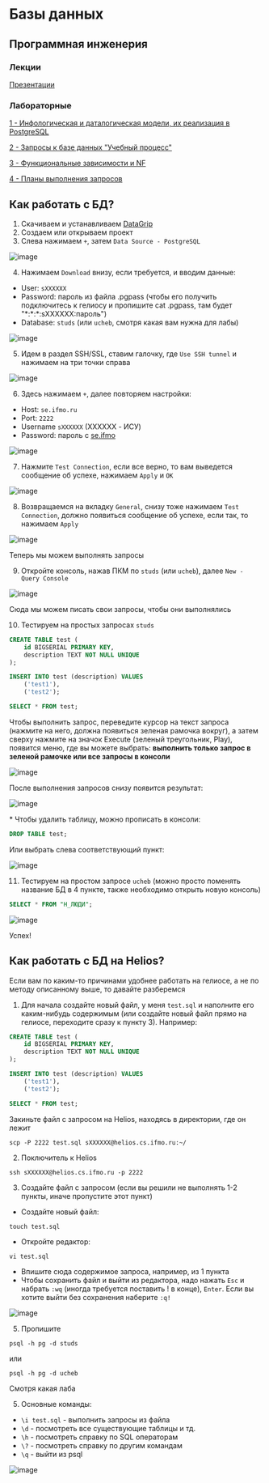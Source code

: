 # Базы данных
## Программная инженерия
### Лекции
[Презентации](https://github.com/VeraKasianenko/Database_SE/tree/main/lectures)

### Лабораторные
[1 - Инфологическая и даталогическая модели, их реализация в PostgreSQL](https://github.com/VeraKasianenko/Database_SE/tree/main/lab1)

[2 - Запросы к базе данных "Учебный процесс"](https://github.com/VeraKasianenko/Database_SE/tree/main/lab2)

[3 - Функциональные зависимости и NF](https://github.com/VeraKasianenko/Database_SE/tree/main/lab3)

[4 - Планы выполнения запросов](https://github.com/VeraKasianenko/Database_SE/tree/main/lab4)

## Как работать с БД?

1. Скачиваем и устанавливаем [DataGrip](https://www.jetbrains.com/datagrip/)
2. Создаем или открываем проект
3. Слева нажимаем `+`, затем `Data Source - PostgreSQL`

![image](https://github.com/VeraKasianenko/Database_SE/assets/112972833/5df549b9-06aa-4068-bb79-8837d4b8d45d)

4. Нажимаем `Download` внизу, если требуется, и вводим данные:

- User: `sXXXXXX`
- Password: пароль из файла .pgpass (чтобы его получить подключитесь к гелиосу и пропишите cat .pgpass, там будет "\*:\*:*:sXXXXXX:пароль")
- Database: `studs` (или `ucheb`, смотря какая вам нужна для лабы)

![image](https://github.com/VeraKasianenko/Programming_2_term_SE/assets/112972833/73f43ccd-153f-445e-9502-43f37fcc86c6)

5. Идем в раздел SSH/SSL, ставим галочку, где `Use SSH tunnel` и нажимаем на три точки справа

![image](https://github.com/VeraKasianenko/Database_SE/assets/112972833/dbe01f0f-d9c9-4203-b090-82f2230bedf7)

6. Здесь нажимаем `+`, далее повторяем настройки:
- Host: `se.ifmo.ru`
- Port: `2222`
- Username `sXXXXXX` (XXXXXX - ИСУ)
- Password: пароль с [se.ifmo](https://se.ifmo.ru/passwd/)

![image](https://github.com/VeraKasianenko/Database_SE/assets/112972833/d9a37c1f-397a-452b-a466-7d58bb3bfcb3)

7. Нажмите `Test Connection`, если все верно, то вам выведется сообщение об успехе, нажимаем `Apply` и `OK`

![image](https://github.com/VeraKasianenko/Database_SE/assets/112972833/63b541d7-8643-4b35-b901-5e866e549f9a)

8. Возвращаемся на вкладку `General`, снизу тоже нажимаем `Test Connection`, должно появиться сообщение об успехе, если так, то нажимаем `Apply`

![image](https://github.com/VeraKasianenko/Database_SE/assets/112972833/110d3161-2338-4412-9a89-8ea785cca023)

Теперь мы можем выполнять запросы

9. Откройте консоль, нажав ПКМ по `studs` (или `ucheb`), далее `New - Query Console`

![image](https://github.com/VeraKasianenko/Database_SE/assets/112972833/ffdcfc97-25c3-4858-80f0-623889dcbc07)

Сюда мы можем писать свои запросы, чтобы они выполнялись

10. Тестируем на простых запросах `studs`

```sql
CREATE TABLE test (
    id BIGSERIAL PRIMARY KEY,
    description TEXT NOT NULL UNIQUE
);

INSERT INTO test (description) VALUES
    ('test1'),
    ('test2');

SELECT * FROM test;
```

Чтобы выполнить запрос, переведите курсор на текст запроса (нажмите на него, должна появиться зеленая рамочка вокруг), а затем сверху нажмите на значок Execute (зеленый треугольник, Play), появится меню, где вы можете выбрать: __выполнить только запрос в зеленой рамочке или все запросы в консоли__ 

![image](https://github.com/VeraKasianenko/Database_SE/assets/112972833/482561d9-c976-4c99-b6ea-92348db45960)

После выполнения запросов снизу появится результат:

![image](https://github.com/VeraKasianenko/Database_SE/assets/112972833/4ff85003-0d80-45e7-8de6-1d78be6145eb)

\* Чтобы удалить таблицу, можно прописать в консоли:

```sql
DROP TABLE test;
```

Или выбрать слева соответствующий пункт:

![image](https://github.com/VeraKasianenko/Database_SE/assets/112972833/cfcb9af7-7519-45f5-8dad-3a6914da0b49)

11. Тестируем на простом запросе `ucheb` (можно просто поменять название БД в 4 пункте, также необходимо открыть новую консоль)

```sql
SELECT * FROM "Н_ЛЮДИ";
```

![image](https://github.com/VeraKasianenko/Database_SE/assets/112972833/5c4a8c14-dc82-4521-a800-99623b609a4c)

Успех!

## Как работать с БД на Helios?

Если вам по каким-то причинами удобнее работать на гелиосе, а не по методу описанному выше, то давайте разберемся

1. Для начала создайте новый файл, у меня `test.sql` и наполните его каким-нибудь содержимым (или создайте новый файл прямо на гелиосе, переходите сразу к пункту 3). Например:
```sql
CREATE TABLE test (
    id BIGSERIAL PRIMARY KEY,
    description TEXT NOT NULL UNIQUE
);

INSERT INTO test (description) VALUES
    ('test1'),
    ('test2');

SELECT * FROM test;
```
Закиньте файл с запросом на Helios, находясь в директории, где он лежит
```
scp -P 2222 test.sql sXXXXXX@helios.cs.ifmo.ru:~/
```
2. Поключитель к Helios
```
ssh sXXXXXX@helios.cs.ifmo.ru -p 2222
```
3. Создайте файл с запросом (если вы решили не выполнять 1-2 пункты, иначе пропустите этот пункт)
- Создайте новый файл:
```
touch test.sql
```
- Откройте редактор:
```
vi test.sql
```
- Впишите сюда содержимое запроса, например, из 1 пункта
- Чтобы сохранить файл и выйти из редактора, надо нажать `Esc` и набрать `:wq` (иногда требуется поставить ! в конце), `Enter`. Если вы хотите выйти без сохранения наберите `:q!`

![image](https://github.com/VeraKasianenko/Database_SE/assets/112972833/983c724b-eb3d-41b8-b345-78f11fc04268)

5. Пропишите
```
psql -h pg -d studs
```
или 
```
psql -h pg -d ucheb
```
Смотря какая лаба

5. Основные команды:
- `\i test.sql` - выполнить запросы из файла
- `\d` - посмотреть все существующие таблицы и тд.
- `\h` - посмотреть справку по SQL операторам
- `\?` - посмотреть справку по другим командам
- `\q` - выйти из psql

![image](https://github.com/VeraKasianenko/Database_SE/assets/112972833/ed841275-9c69-4f7e-b9be-d41d4e5dc0ef)
